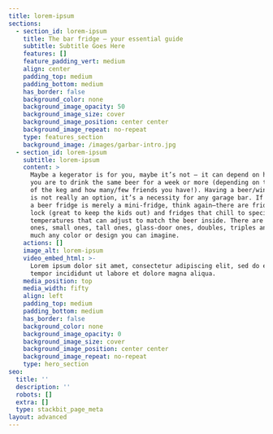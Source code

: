 ```yaml
---
title: lorem-ipsum
sections:
  - section_id: lorem-ipsum
    title: The bar fridge – your essential guide
    subtitle: Subtitle Goes Here
    features: []
    feature_padding_vert: medium
    align: center
    padding_top: medium
    padding_bottom: medium
    has_border: false
    background_color: none
    background_image_opacity: 50
    background_image_size: cover
    background_image_position: center center
    background_image_repeat: no-repeat
    type: features_section
    background_image: /images/garbar-intro.jpg
  - section_id: lorem-ipsum
    subtitle: lorem-ipsum
    content: >
      Maybe a kegerator is for you, maybe it’s not – it can depend on how keen
      you are to drink the same beer for a week or more (depending on the size
      of the keg and how many/few friends you have!). Having a beer/wine fridge
      is not really an option, it’s a necessity for any garage bar. If you think
      a beer fridge is merely a mini-fridge, think again—there are fridges that
      lock (great to keep the kids out) and fridges that chill to specific
      temperatures that can adjust to match the beer inside. There are large
      ones, small ones, tall ones, glass-door ones, doubles, triples and pretty
      much any color or design you can imagine.
    actions: []
    image_alt: lorem-ipsum
    video_embed_html: >-
      Lorem ipsum dolor sit amet, consectetur adipiscing elit, sed do eiusmod
      tempor incididunt ut labore et dolore magna aliqua.
    media_position: top
    media_width: fifty
    align: left
    padding_top: medium
    padding_bottom: medium
    has_border: false
    background_color: none
    background_image_opacity: 0
    background_image_size: cover
    background_image_position: center center
    background_image_repeat: no-repeat
    type: hero_section
seo:
  title: ''
  description: ''
  robots: []
  extra: []
  type: stackbit_page_meta
layout: advanced
---
```


